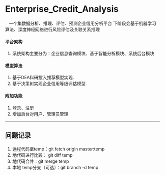 # Enterprise_Credit_Analysis
    一个集数据分析、推理、评估、预测企业信用分析平台
    下阶段会基于机器学习算法、深度神经网络进行风险评估及关联关系推理
#### 平台架构
1. 系统架构主要分为：企业信息查询模块、基于智能分析模块、系统后台模块
#### 模型算法
1. 基于DEA科研投入推荐模型实现.
2. 基于决策树实现企业信用等级评估模型.
#### 附加功能
 1. 登录、注册  
 2. 增加后台对用户、管理员管理
  
***

## 问题记录

#### 
1. 远程代码至temp：git fetch origin master:temp
2. 地代码进行比较： git diff temp
3. 地代码合并：git merge temp
4. 本地 temp分支（可选）：git branch -d temp
